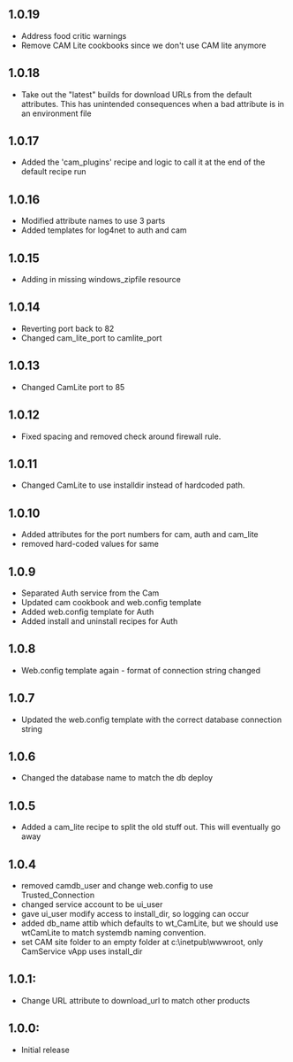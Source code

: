 ## 1.0.19
* Address food critic warnings
* Remove CAM Lite cookbooks since we don't use CAM lite anymore

## 1.0.18
* Take out the "latest" builds for download URLs from the default attributes.  This has unintended consequences when a bad attribute is in an environment file

## 1.0.17
* Added the 'cam_plugins' recipe and logic to call it at the end of the default recipe run

## 1.0.16
* Modified attribute names to use 3 parts
* Added templates for log4net to auth and cam

## 1.0.15
* Adding in missing windows_zipfile resource

## 1.0.14
* Reverting port back to 82
* Changed cam_lite_port to camlite_port

## 1.0.13
* Changed CamLite port to 85

## 1.0.12
* Fixed spacing and removed check around firewall rule.

## 1.0.11
* Changed CamLite to use installdir instead of hardcoded path.

## 1.0.10
* Added attributes for the port numbers for cam, auth and cam_lite
* removed hard-coded values for same

## 1.0.9
* Separated Auth service from the Cam
* Updated cam cookbook and web.config template
* Added web.config template for Auth
* Added install and uninstall recipes for Auth

## 1.0.8
* Web.config template again - format of connection string changed

## 1.0.7
* Updated the web.config template with the correct database connection string

## 1.0.6
* Changed the database name to match the db deploy

## 1.0.5
* Added a cam_lite recipe to split the old stuff out. This will eventually go away

## 1.0.4
* removed camdb_user and change web.config to use Trusted_Connection
* changed service account to be ui_user
* gave ui_user modify access to install_dir, so logging can occur
* added db_name attib which defaults to wt_CamLite, but we should use wtCamLite to match systemdb naming convention.
* set CAM site folder to an empty folder at c:\inetpub\wwwroot, only CamService vApp uses install_dir

## 1.0.1:
* Change URL attribute to download_url to match other products

## 1.0.0:
* Initial release
